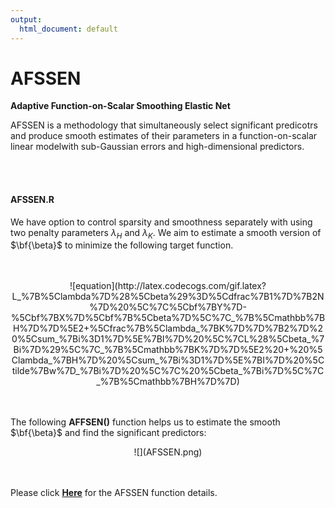 ```yaml
---
output:
  html_document: default
---
```

# AFSSEN
**Adaptive Function-on-Scalar Smoothing Elastic Net**

AFSSEN is a methodology that simultaneously select significant predicotrs and produce smooth estimates of their parameters in a function-on-scalar linear modelwith sub-Gaussian errors and high-dimensional predictors. 

<br>
</br>

#### AFSSEN.R

We have option to control sparsity and smoothness separately with using two penalty parameters $\lambda_H$ and $\lambda_K$. We aim to estimate a smooth version of $\bf{\beta}$ to minimize the following target function.

<br>
</br>

<center>
![equation](http://latex.codecogs.com/gif.latex?L_%7B%5Clambda%7D%28%5Cbeta%29%3D%5Cdfrac%7B1%7D%7B2N%7D%20%5C%7C%5Cbf%7BY%7D-%5Cbf%7BX%7D%5Cbf%7B%5Cbeta%7D%5C%7C_%7B%5Cmathbb%7BH%7D%7D%5E2&plus;%5Cfrac%7B%5Clambda_%7BK%7D%7D%7B2%7D%20%5Csum_%7Bi%3D1%7D%5E%7BI%7D%20%5C%7CL%28%5Cbeta_%7Bi%7D%29%5C%7C_%7B%5Cmathbb%7BK%7D%7D%5E2%20&plus;%20%5Clambda_%7BH%7D%20%5Csum_%7Bi%3D1%7D%5E%7BI%7D%20%5Ctilde%7Bw%7D_%7Bi%7D%20%5C%7C%20%5Cbeta_%7Bi%7D%5C%7C_%7B%5Cmathbb%7BH%7D%7D)
</center>

<br>
</br>


The following **AFFSEN()** function helps us to estimate the smooth $\bf{\beta}$ and find the significant predictors:

<center>
![](AFSSEN.png)
</center>

<br>
</br>

Please click **[Here](Readme.pdf)** for the AFSSEN function details.

<br>
</br>

<br>
</br>
